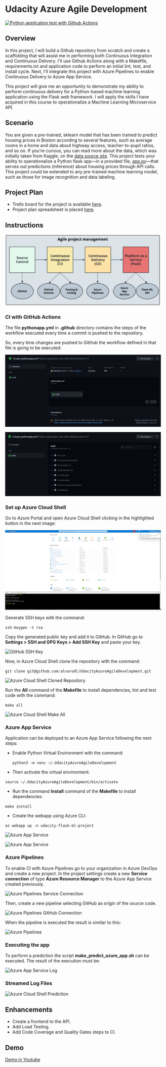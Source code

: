 # Udacity Azure Agile Development

[![Python application test with Github Actions](https://github.com/alvarodl/UdacityAzureAgileDevelopment/actions/workflows/pythonapp.yml/badge.svg)](https://github.com/alvarodl/UdacityAzureAgileDevelopment/actions/workflows/pythonapp.yml)

## Overview

In this project, I will build a Github repository from scratch and create a scaffolding that will assist me in performing both Continuous Integration and Continuous Delivery. I'll use Github Actions along with a Makefile, requirements.txt and application code to perform an initial lint, test, and install cycle. Next, I'll integrate this project with Azure Pipelines to enable Continuous Delivery to Azure App Service.

This project will give me an opportunity to demonstrate my ability to perform continuous delivery for a Python-based machine learning application using the Flask web framework. I will apply the skills I have acquired in this course to operationalize a Machine Learning Microservice API.

## Scenario

You are given a pre-trained, sklearn model that has been trained to predict housing prices in Boston according to several features, such as average rooms in a home and data about highway access, teacher-to-pupil ratios, and so on. If you're curious, you can read more about the data, which was initially taken from Kaggle, on the [data source site](https://www.kaggle.com/c/boston-housing). This project tests your ability to operationalize a Python flask app—in a provided file, [app.py](./app.py)—that serves out predictions (inference) about housing prices through API calls. This project could be extended to any pre-trained machine learning model, such as those for image recognition and data labeling.

## Project Plan

* Trello board for the project is available [here](https://trello.com/b/FO0Mk8xv/azure-devops-flask-ml).
* Project plan spreadsheet is placed [here](./documents/Planning.xlsx).

## Instructions


![Project diagram](./doc/images/project-diagram.PNG)

### CI with GitHub Actions

The file **pythonapp.yml** in **.github** directory contains the steps of the workflow executed every time a commit is pushed to the repository.

So, every time changes are pushed to GitHub the workflow defined in that file is going to be executed:

![GitHub Actions CI](./doc/images/github-actions-ci.PNG)

![GitHub Actions CI 2](./doc/images/github-actions-ci-run.PNG)

### Set up Azure Cloud Shell

Go to Azure Portal and open Azure Cloud Shell clicking in the highlighted button in the next image:

![Azure Cloud Shell Overview](./doc/images/azure-cloud-shell-overview.PNG)

Generate SSH keys with the command:

``` ssh-keygen -t rsa ```

Copy the generated public key and add it to GitHub. In GitHub go to **Settings > SSH and GPG Keys > Add SSH Key** and paste your key.

![GitHub SSH Key](./doc/images/github-ssh-key.PNG)

Now, in Azure Cloud Shell clone the repository with the command:

```git clone git@github.com:alvarodl/UdacityAzureAgileDevelopment.git```

![Azure Cloud Shell Cloned Repository](./doc/images/azure-cloud-shell-root.PNG)

Run the **All** command of the **Makefile** to install dependencies, lint and test code with the command:

```make all```

![Azure Cloud Shell Make All](./doc/images/azure-cloud-shell-make-all.PNG)

### Azure App Service

Application can be deployed to an Azure App Service following the next steps:

- Enable Python Virtual Environment with the command:

    ```python3 -m venv ~/.UdacityAzureAgileDevelopment```

- Then activate the virtual environment:

```source ~/.UdacityAzureAgileDevelopment/bin/activate```

- Run the command **Install** command of the **Makefile** to install dependencies:

```make install```

- Create the webapp using Azure CLI:

```az webapp up -n udacity-flask-ml-project```

![Azure App Service](./doc/images/azure-app-service.PNG)

![Azure App Service](./doc/images/azure-app-service-2.PNG)

### Azure Pipelines

To enable CI with Azure Pipelines go to your organization in Azure DevOps and create a new project. In the project settings create a new **Service connection**  of type **Azure Resource Manager** to the Azure App Service created previously.

![Azure Pipelines Service Connection](./doc/images/azure-pipelines-service-connection.PNG)

Then, create a new pipeline selecting GitHub as origin of the source code.

![Azure Pipelines GitHub Connection](./doc/images/azure-pipelines-github-connection.PNG)

When the pipeline is executed the result is similar to this:

![Azure Pipelines](./doc/images/azure-pipelines.PNG)

### Executing the app

To perform a prediction the script **make_predict_azure_app.sh** can be executed. The result of the execution must be:

![Azure App Service Log](./doc/images/azure-cloud-shell-prediction.PNG)

### Streamed Log Files

![Azure Cloud Shell Prediction](./doc/images/azure-app-service-log.PNG)

## Enhancements

- Create a frontend to the API.
- Add Load Testing.
- Add Code Coverage and Quality Gates steps to CI.

## Demo

[Demo in Youtube](https://www.youtube.com/watch?v=q4rfP77rhPA)


